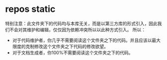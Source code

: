 # repos static

特别注意：此文件夹下的代码均与本库无关，而是以第三方库的形式引入，因此我们不会对其维护和编辑，仅仅因为依赖冲突所以以此种方式引入。
所以：
- 对于代码维护者，你几乎不需要阅读这个文件夹之下的代码。并且应该以最大限度的克制修改这个文件夹之下代码的修改欲望。
- 对于文档生成者，你100%不需要阅读这个文件夹之下的代码。
